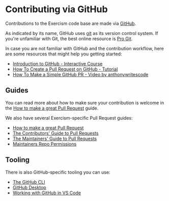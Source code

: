 # Contributing via GitHub

Contributions to the Exercism code base are made via [GitHub][github].

As indicated by its name, GitHub uses [git][git] as its version control system.
If you're unfamiliar with Git, the best online resource is [Pro Git][pro-git].

In case you are not familiar with GitHub and the contribution workflow, here are some resources that might help you getting started:

- [Introduction to GitHub - Interactive Course][github-course]
- [How To Create a Pull Request on GitHub - Tutorial][pr-tutorial]
- [How To Make a Simple GitHub PR - Video by anthonywritescode][anthonywritescode]

## Guides

You can read more about how to make sure your contribution is welcome in the [How to make a great Pull Request][great-pr] guide.

We also have several Exercism-specific Pull Request guides:

- [How to make a great Pull Request][how-to-make-a-great-pr]
- [The Contributors' Guide to Pull Requests][contributors-pr-guide]
- [The Maintainers' Guide to Pull Requests][maintainers-pr-guide]
- [Maintainers Repo Permissions][maintainers-repo-permissions]

## Tooling

There is also GitHub-specific tooling you can use:

- [The GitHub CLI][github-cli]
- [GitHub Desktop][github-desktop]
- [Working with GitHub in VS Code][github-vs-code]

[tasks]: https://exercism.org/contributing/tasks
[github]: https://github.com
[github-course]: https://github.com/skills/introduction-to-github
[github-cli]: https://cli.github.com/
[github-desktop]: https://desktop.github.com/
[github-vs-code]: https://code.visualstudio.com/docs/editor/github
[pr-tutorial]: https://www.digitalocean.com/community/tutorials/how-to-create-a-pull-request-on-github
[anthonywritescode]: https://www.youtube.com/watch?v=cysuuUtbC6E
[great-pr]: https://exercism.org/docs/community/being-a-good-community-member/pull-requests
[contributors-pr-guide]: /docs/building/github/contributors-pull-request-guide
[maintainers-pr-guide]: /docs/building/github/maintainers-pull-request-guide
[maintainers-repo-permissions]: /docs/building/github/maintainers-repo-permissions
[how-to-make-a-great-pr]: /docs/community/being-a-good-community-member/pull-requests
[pro-git]: https://git-scm.com/book/en/v2
[git]: https://git-scm.com/
